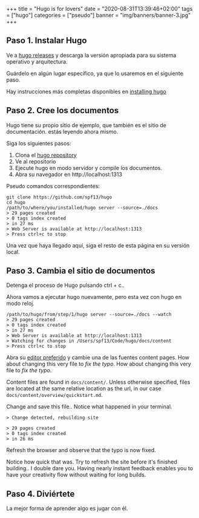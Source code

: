 +++
title = "Hugo is for lovers"
date = "2020-08-31T13:39:46+02:00"
tags = ["hugo"]
categories = ["pseudo"]
banner = "img/banners/banner-3.jpg"
+++

## Paso 1. Instalar Hugo

Ve a [hugo releases](https://github.com/spf13/hugo/releases) y descarga la
versión apropiada para su sistema operativo y arquitectura.

Guárdelo en algún lugar específico, ya que lo usaremos en el siguiente paso.

Hay instrucciones más completas disponibles en [installing hugo](https://gohugo.io/getting-started/installing/)

## Paso 2. Cree los documentos

Hugo tiene su propio sitio de ejemplo, que también es el sitio de documentación.
estás leyendo ahora mismo.

Siga los siguientes pasos:

 1. Clona el [hugo repository](http://github.com/spf13/hugo)
 2. Ve al repositorio
 3. Ejecute hugo en modo servidor y compile los documentos.
 4. Abra su navegador en http://localhost:1313

Pseudo comandos correspondientes:

    git clone https://github.com/spf13/hugo
    cd hugo
    /path/to/where/you/installed/hugo server --source=./docs
    > 29 pages created
    > 0 tags index created
    > in 27 ms
    > Web Server is available at http://localhost:1313
    > Press ctrl+c to stop

Una vez que haya llegado aquí, siga el resto de esta página en su versión local.

## Paso 3. Cambia el sitio de documentos


Detenga el proceso de Hugo pulsando ctrl + c..

Ahora vamos a ejecutar hugo nuevamente, pero esta vez con hugo en modo reloj.

    /path/to/hugo/from/step/1/hugo server --source=./docs --watch
    > 29 pages created
    > 0 tags index created
    > in 27 ms
    > Web Server is available at http://localhost:1313
    > Watching for changes in /Users/spf13/Code/hugo/docs/content
    > Press ctrl+c to stop


Abra su [editor preferido](http://vim.spf13.com) y cambie una de las fuentes
content pages. How about changing this very file to *fix the typo*. How about changing this very file to *fix the typo*.

Content files are found in `docs/content/`. Unless otherwise specified, files
are located at the same relative location as the url, in our case
`docs/content/overview/quickstart.md`.

Change and save this file.. Notice what happened in your terminal.

    > Change detected, rebuilding site

    > 29 pages created
    > 0 tags index created
    > in 26 ms

Refresh the browser and observe that the typo is now fixed.

Notice how quick that was. Try to refresh the site before it's finished building.. I double dare you.
Having nearly instant feedback enables you to have your creativity flow without waiting for long builds.

## Paso 4. Diviértete

La mejor forma de aprender algo es jugar con él.
